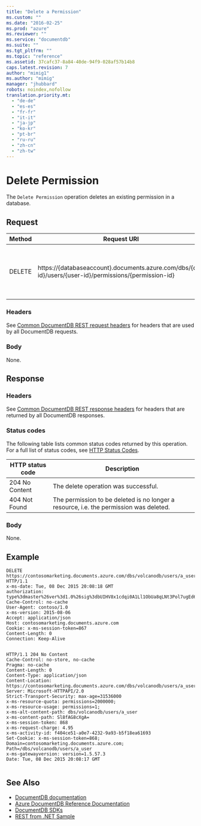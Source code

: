 ```yaml
---
title: "Delete a Permission"
ms.custom: ""
ms.date: "2016-02-25"
ms.prod: "azure"
ms.reviewer: ""
ms.service: "documentdb"
ms.suite: ""
ms.tgt_pltfrm: ""
ms.topic: "reference"
ms.assetid: 37cafc37-8a84-40de-94f9-028af57b14b8
caps.latest.revision: 7
author: "mimig1"
ms.author: "mimig"
manager: "jhubbard"
robots: noindex,nofollow
translation.priority.mt: 
  - "de-de"
  - "es-es"
  - "fr-fr"
  - "it-it"
  - "ja-jp"
  - "ko-kr"
  - "pt-br"
  - "ru-ru"
  - "zh-cn"
  - "zh-tw"
---
```

# Delete Permission
The `Delete Permission` operation deletes an existing permission in a database.  
  
## Request  
  
|Method|Request URI|Description|  
|------------|-----------------|-----------------|  
|DELETE|https://{databaseaccount}.documents.azure.com/dbs/{db-id}/users/{user-id}/permissions/{permission-id}|Note that the {databaseaccount} is the name of the DocumentDB account created under your subscription.|  
  
### Headers  
See [Common DocumentDB REST request headers](common-documentdb-rest-request-headers.md) for headers that are used by all DocumentDB requests.  
  
### Body  
None.  
  
## Response  
  
### Headers  
See [Common DocumentDB REST response headers](common-documentdb-rest-response-headers.md) for headers that are returned by all DocumentDB responses.  
  
### Status codes  
The following table lists common status codes returned by this operation. For a full list of status codes, see [HTTP Status Codes](https://msdn.microsoft.com/library/azure/dn783364.aspx).  
  
|HTTP status code|Description|  
|----------------------|-----------------|  
|204 No Content|The delete operation was successful.|  
|404 Not Found|The permission to be deleted is no longer a resource, i.e. the permission was deleted.|  
  
### Body  
None.  
  
## Example  
  
```  
DELETE https://contosomarketing.documents.azure.com/dbs/volcanodb/users/a_user/permissions/another_permission HTTP/1.1  
x-ms-date: Tue, 08 Dec 2015 20:08:18 GMT  
authorization: type%3dmaster%26ver%3d1.0%26sig%3dbUIHV8x1cdqi0A1Ll1ObUa8qLNt3Pol7ugEd6QmMzAM%3d  
Cache-Control: no-cache  
User-Agent: contoso/1.0  
x-ms-version: 2015-08-06  
Accept: application/json  
Host: contosomarketing.documents.azure.com  
Cookie: x-ms-session-token=867  
Content-Length: 0  
Connection: Keep-Alive  
  
```  
  
```  
HTTP/1.1 204 No Content  
Cache-Control: no-store, no-cache  
Pragma: no-cache  
Content-Length: 0  
Content-Type: application/json  
Content-Location: https://contosomarketing.documents.azure.com/dbs/volcanodb/users/a_user/permissions/another_permission  
Server: Microsoft-HTTPAPI/2.0  
Strict-Transport-Security: max-age=31536000  
x-ms-resource-quota: permissions=2000000;  
x-ms-resource-usage: permissions=1;  
x-ms-alt-content-path: dbs/volcanodb/users/a_user  
x-ms-content-path: Sl8fAG8cXgA=  
x-ms-session-token: 868  
x-ms-request-charge: 4.95  
x-ms-activity-id: f404ce51-a0e7-4232-9a93-b5f18ea61693  
Set-Cookie: x-ms-session-token=868; Domain=contosomarketing.documents.azure.com; Path=/dbs/volcanodb/users/a_user  
x-ms-gatewayversion: version=1.5.57.3  
Date: Tue, 08 Dec 2015 20:08:17 GMT  
  
```  
  
## See Also  
* [DocumentDB documentation](http://azure.microsoft.com/documentation/services/documentdb/)   
* [Azure DocumentDB Reference Documentation](https://go.microsoft.com/fwlink/?linkid=834805)   
* [DocumentDB SDKs](https://azure.microsoft.com/documentation/articles/documentdb-sdk-dotnet/)   
* [REST from .NET Sample](https://github.com/Azure/azure-documentdb-dotnet/tree/master/samples/rest-from-.net)  
  
  